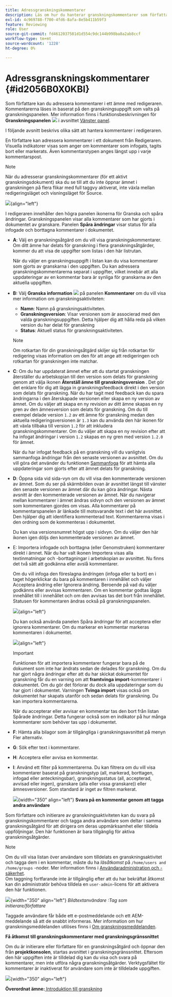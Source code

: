 ```yaml
---
title: Adressgranskningskommentarer
description: Läs om hur du hanterar granskningskommentarer som författare i AEM Guides. Upptäck hur en författare kan redigera, filtrera, godkänna eller avvisa kommentarer i ett dokument.
exl-id: 4c969788-f700-4fd6-8afa-8e5b411b59f3
feature: Reviewing
role: User
source-git-commit: fd4612037581d1d554c9dc144b998ba8a2ab8ccf
workflow-type: tm+mt
source-wordcount: '1228'
ht-degree: 0%

---
```


# Adressgranskningskommentarer {#id2056B0X0KBI}

Som författare kan du adressera kommentarer i ett ämne med redigeraren. Kommentarerna läses in baserat på den granskningsuppgift som valts på granskningspanelen. Mer information finns i funktionsbeskrivningen för **Granskningspanelen** ![](images/active-review-tasklist-icon.svg) i avsnittet [Vänster panel](../user-guide/web-editor-left-panel.md).

I följande avsnitt beskrivs olika sätt att hantera kommentarer i redigeraren.

En författare kan adressera kommentarer i ett dokument från Redigeraren. Visuella indikatorer visas som anger om kommentarer som infogats, tagits bort eller markerats. Även kommentarstypen anges längst upp i varje kommentarspost.

>[!NOTE]
>
> När du adresserar granskningskommentarer \(för ett aktivt granskningsdokument\) ska du se till att du inte öppnar ämnet i granskningen på flera flikar med full taggvy aktiverat, inte växla mellan redigeringsläget och visningsläget för Source.

![](images/comments-page-web-editor_cs-new.png){align="left"}

I redigeraren innehåller den högra panelen ikonerna för Granska och spåra ändringar. Granskningspanelen visar alla kommentarer som har gjorts i dokumentet av granskare. Panelen **Spåra ändringar** visar status för alla infogade och borttagna kommentarer i dokumentet.

- **A**: Välj en granskningsåtgärd om du vill visa granskningskommentarer. Om ditt ämne har delats för granskning i flera granskningsåtgärder, kommer du att visa de uppgifter som listas i den här listrutan.

  När du väljer en granskningsuppgift i listan kan du visa kommentarer som gjorts av granskarna i den uppgiften. Du kan adressera granskningskommentarerna separat i uppgifter, vilket innebär att alla uppdateringar av en kommentar bara är synliga för granskarna av den aktuella uppgiften.

- **B:** Välj **Granska information** ![](images/active-review-info-icon.svg) på panelen **Kommentarer** om du vill visa mer information om granskningsaktiviteten:

   - **Namn**: Namn på granskningsaktiviteten.
   - **Granskningsversion**: Visar versionen som är associerad med den valda granskningsuppgiften. Detta hjälper dig att hålla reda på vilken version du har delat för granskning
   - **Status**: Aktuell status för granskningsaktiviteten.

  >[!NOTE]
  >
  > Om rotkartan för din granskningsåtgärd skiljer sig från rotkartan för redigering visas information om den för att ange att redigeringen och rotkartan för granskningen inte matchar.

- **C**: Om du har uppdaterat ämnet efter att du startat granskningen återställer du arbetskopian till den version som delats för granskning genom att välja ikonen **Återställ ämne till granskningsversion** . Det gör det enklare för dig att lägga in granskningsfeedback direkt i den version som delats för granskning. När du har tagit med feedback kan du spara ändringarna i den återskapade versionen eller skapa en ny version av ämnet. Om du väljer att skapa en ny revision av ditt ämne skapas en ny gren av den ämnesversion som delats för granskning. Om du till exempel delade version `1.2` av ett ämne för granskning medan den aktuella redigeringsversionen är `1.3` kan du använda den här ikonen för att växla tillbaka till version `1.2` för att inkludera granskningskommentarer. Om du väljer att skapa en ny revision efter att ha infogat ändringar i version `1.2` skapas en ny gren med version `1.2.0` för ämnet.

  När du har infogat feedback på en granskning vill du vanligtvis sammanfoga ändringar från den senaste versionen av avsnittet. Om du vill göra det använder du funktionen [Sammanfoga](web-editor-features.md#id205DF04E0HS) för att hämta alla uppdateringar som gjorts efter att ämnet delats för granskning.

- **D**: Öppna sida vid sida-vyn om du vill visa den kommenterade versionen av ämnet. Som du ser på skärmbilden ovan är avsnittet längst till vänster den senaste versionen av ämnet där du kan göra ändringar. Nästa avsnitt är den kommenterade versionen av ämnet. När du navigerar mellan kommentarer i ämnet ändras sidvyn och den versionen av ämnet som kommentaren gjordes om visas. Alla kommentarer på kommentarspanelen är länkade till motsvarande text i det här avsnittet. Den hjälper dig att identifiera kommenterad text. Kommentarerna visas i den ordning som de kommenteras i dokumentet.

  Du kan visa versionsnumret högst upp i sidvyn. Om du väljer den här ikonen igen döljs den kommenterade versionen av ämnet.

- E: Importera infogade och borttagna \(eller Genomstruken\) kommentarer direkt i ämnet. När du har valt ikonen Importera visas alla textinmatningar och -borttagningar i arbetskopian av avsnittet. Nu finns det två sätt att godkänna eller avslå kommentarer.

  Om du vill infoga den föreslagna ändringen \(infoga eller ta bort\) en i taget högerklickar du bara på kommentaren i innehållet och väljer Acceptera ändring eller Ignorera ändring. Beroende på vad du väljer godkänns eller avvisas kommentaren. Om en kommentar godtas läggs innehållet till i innehållet och om den avvisas tas det bort från innehållet. Statusen för kommentaren ändras också på granskningspanelen.

  ![](images/import-comment-accept-web-editor_cs-new.png){align="left"}

  Du kan också använda panelen Spåra ändringar för att acceptera eller ignorera kommentarer. Om du markerar en kommentar markeras kommentaren i dokumentet.

  ![](images/changes-tab_cs-new.png){align="left"}

  >[!IMPORTANT]
  >
  > Funktionen för att importera kommentarer fungerar bara på de dokument som inte har ändrats sedan de delades för granskning. Om du har gjort några ändringar efter att du har skickat dokumentet för granskning får du en varning om att **framtvinga import**-kommentarer i dokumentet. Om du gör det förlorar du dock alla uppdateringar som du har gjort i dokumentet. Varningen **Tvinga import** visas också om dokumentet har skapats utanför och sedan delats för granskning. Du kan importera kommentarerna.

  När du accepterar eller avvisar en kommentar tas den bort från listan Spårade ändringar. Detta fungerar också som en indikator på hur många kommentarer som behöver tas upp i dokumentet.

- **F**: Hämta alla bilagor som är tillgängliga i granskningsavsnittet på menyn Fler alternativ.
- **G**: Sök efter text i kommentarer.
- **H**: Acceptera eller avvisa en kommentar.

- **I**: Använd ett filter på kommentarerna. Du kan filtrera om du vill visa kommentarer baserat på granskningstyp \(all, markerad, borttagen, infogad eller anteckningsbar), granskningsstatus \(all, accepterad, avvisad eller ingen\), granskare \(alla eller vissa granskare\)\) eller ämnesversioner. Som standard är inget av filtren markerat.

  ![](images/review-comments-author-filter.png){width="350" align="left"}
  **Svara på en kommentar genom att tagga andra användare**

Som författare och initierare av granskningsaktiviteten kan du svara på granskningskommentarer och tagga andra användare som deltar i samma granskningsåtgärd för att dirigera om deras uppmärksamhet eller tilldela uppföljningar. Den här funktionen är bara tillgänglig för aktiva granskningsåtgärder.

>[!NOTE]
>
> Om du vill visa listan över användare som tilldelats en granskningsaktivitet och tagga dem i en kommentar, måste du ha *läsåtkomst* på `/home/users and /home/groups` -noder. Mer information finns i [Användaradministration och -säkerhet](../cs-install-guide/user-admin-sec.md#additional-notes-on-user-groups). <br> Om taggning fortfarande inte är tillgänglig efter att du har bekräftat åtkomst kan din administratör behöva tilldela en `user-admin`-licens för att aktivera den här funktionen.

![](images/tag-users-review.png){width="350" align="left"}
*Bildtextanvändare :Tag som initierare/författare*

Taggade användare får både ett e-postmeddelande och ett AEM-meddelande så att de snabbt informeras. Mer information om hur granskningsmeddelanden utlöses finns i [Om granskningsmeddelanden](./review-understanding-review-notifications.md).

**Få åtkomst till granskningskommentarer med granskningsgränssnittet**

Om du är initierare eller författare för en granskningsåtgärd och öppnar den från **projektkonsolen**, startas avsnittet i granskningsgränssnittet. Eftersom den här uppgiften inte är tilldelad dig kan du visa och svara på kommentarer, men inte utföra några granskningsåtgärder. Verktygsfältet för kommentarer är inaktiverat för användare som inte är tilldelade uppgiften.

![](images/review-comments-toolbar-disabled.png){width="350" align="left"}

**Överordnat ämne:**&#x200B;[&#x200B; Introduktion till granskning](review.md)
